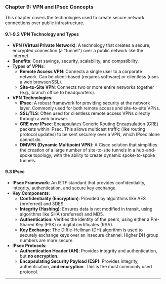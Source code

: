### **Chapter 9: VPN and IPsec Concepts**

This chapter covers the technologies used to create secure network connections over public infrastructure.

#### **9.1-9.2 VPN Technology and Types**

*   **VPN (Virtual Private Network)**: A technology that creates a secure, encrypted connection (a "tunnel") over a public network like the internet.
*   **Benefits**: Cost savings, security, scalability, and compatibility.
*   **Types of VPNs**:
    *   **Remote Access VPN**: Connects a single user to a corporate network. Can be client-based (requires software) or clientless (uses a web browser/SSL).
    *   **Site-to-Site VPN**: Connects two or more entire networks together (e.g., branch office to headquarters).
*   **VPN Technologies**:
    *   **IPsec**: A robust framework for providing security at the network layer. Commonly used for both remote access and site-to-site VPNs.
    *   **SSL/TLS**: Often used for clientless remote access VPNs directly through a web browser.
    *   **GRE over IPsec**: Encapsulates Generic Routing Encapsulation (GRE) packets within IPsec. This allows multicast traffic (like routing protocol updates) to be sent securely over a VPN, which IPsec alone cannot do.
    *   **DMVPN (Dynamic Multipoint VPN)**: A Cisco solution that simplifies the creation of a large number of site-to-site tunnels in a hub-and-spoke topology, with the ability to create dynamic spoke-to-spoke tunnels.

#### **9.3 IPsec**

*   **IPsec Framework**: An IETF standard that provides confidentiality, integrity, authentication, and secure key exchange.
*   **Key Components**:
    *   **Confidentiality (Encryption)**: Provided by algorithms like AES (preferred) and 3DES.
    *   **Integrity (Hashing)**: Ensures data is not modified in transit, using algorithms like SHA (preferred) and MD5.
    *   **Authentication**: Verifies the identity of the peers, using either a Pre-Shared Key (PSK) or digital certificates (RSA).
    *   **Key Exchange**: The Diffie-Hellman (DH) algorithm is used to securely exchange keys over an insecure channel. Higher DH group numbers are more secure.
*   **IPsec Protocols**:
    *   **Authentication Header (AH)**: Provides integrity and authentication, but **no encryption**.
    *   **Encapsulating Security Payload (ESP)**: Provides integrity, authentication, **and encryption**. This is the most commonly used protocol.

---
